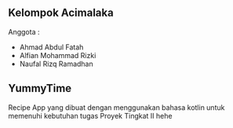 ## Kelompok Acimalaka

Anggota :
- Ahmad Abdul Fatah
- Alfian Mohammad Rizki
- Naufal Rizq Ramadhan
## YummyTime
Recipe App yang dibuat dengan menggunakan bahasa kotlin untuk memenuhi kebutuhan tugas Proyek Tingkat II hehe


